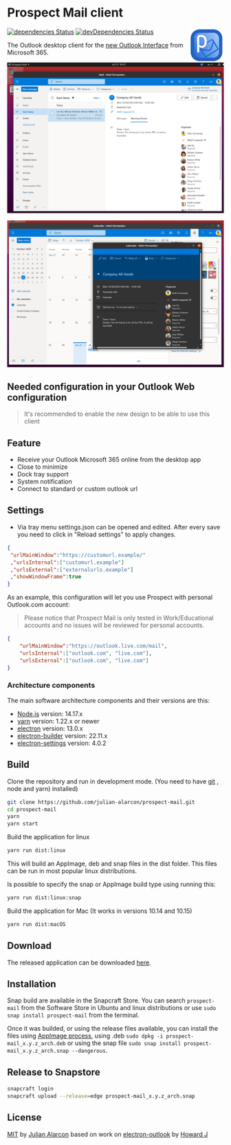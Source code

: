 # Prospect Mail client

<img src="build/icons/128x128.png" alt="logo" height="80" align="right" />

[![dependencies Status](https://david-dm.org/julian-alarcon/prospect-mail/status.svg)](https://david-dm.org/julian-alarcon/prospect-mail) [![devDependencies Status](https://david-dm.org/julian-alarcon/prospect-mail/dev-status.svg)](https://david-dm.org/julian-alarcon/prospect-mail?type=dev)

The Outlook desktop client for the [new Outlook Interface](https://www.microsoft.com/en-us/microsoft-365/blog/2018/06/13/power-and-simplicity-updates-to-the-office-365-user-experience/) from Microsoft 365.

![screenshot-linux](misc/prospect-mail.png)

![screenshot-calendar-view](misc/calendar-view.png)

## Needed configuration in your Outlook Web configuration

> It's recommended to enable the new design to be able to use this client

## Feature

* Receive your Outlook Microsoft 365 online from the desktop app
* Close to minimize
* Dock tray support
* System notification
* Connect to standard or custom outlook url

## Settings

* Via tray menu settings.json can be opened and edited. After every save you need to click in "Reload settings" to apply changes.

```json
{
 "urlMainWindow":"https://customurl.example/"
 ,"urlsInternal":["customurl.example"]
 ,"urlsExternal":["externalurls.example"]
 ,"showWindowFrame":true
}
```

As an example, this configuration will let you use Prospect with personal Outlook.com account:

> Please notice that Prospect Mail is only tested in Work/Educational accounts and no issues will be reviewed for personal accounts.

```json
{
    "urlMainWindow":"https://outlook.live.com/mail",
    "urlsInternal":["outlook.com", "live.com"],
    "urlsExternal":["outlook.com", "live.com"]
}
```

### Architecture components

The main software architecture components and their versions are this:

* [Node.js](https://nodejs.org/en/) version: 14.17.x
* [yarn](https://yarnpkg.com/) version: 1.22.x or newer
* [electron](http://electronjs.org/) version: 13.0.x
* [electron-builder](https://www.electron.build/) version: 22.11.x
* [electron-settings](https://github.com/nathanbuchar/electron-settings) version: 4.0.2

## Build

Clone the repository and run in development mode. (You need to have [git](https://git-scm.com/) , node and yarn) installed)

```bash
git clone https://github.com/julian-alarcon/prospect-mail.git
cd prospect-mail
yarn
yarn start
```

Build the application for linux

```bash
yarn run dist:linux
```

This will build an AppImage, deb and snap files in the dist folder. This files can be run in most popular linux distributions.

Is possible to specify the snap or AppImage build type using running this:

```bash
yarn run dist:linux:snap
```

Build the application for Mac (It works in versions 10.14 and 10.15)

```bash
yarn run dist:macOS
```

## Download

The released application can be downloaded [here](https://github.com/julian-alarcon/prospect-mail/releases).

## Installation

Snap build are available in the Snapcraft Store. You can search `prospect-mail` from the Software Store in Ubuntu and linux distributions or use `sudo snap install prospect-mail` from the terminal.

Once it was builded, or using the release files available, you can install the files using [AppImage process](https://docs.appimage.org/user-guide/faq.html#question-how-do-i-run-an-appimage), using .deb ```sudo dpkg -i prospect-mail_x.y.z_arch.deb``` or using the snap file ```sudo snap install prospect-mail_x.y.z_arch.snap --dangerous```.

## Release to Snapstore

```sh
snapcraft login
snapcraft upload --release=edge prospect-mail_x.y.z_arch.snap
```

## License

[MIT](https://github.com/julian-alarcon/prospect-mail/blob/master/LICENSE) by [Julian Alarcon](https://desentropia.com) based on work on [electron-outlook](https://github.com/eNkru/electron-outlook) by [Howard J](https://enkru.github.io/)
